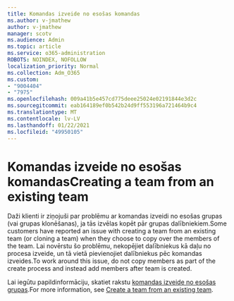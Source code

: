 ```yaml
---
title: Komandas izveide no esošas komandas
ms.author: v-jmathew
author: v-jmathew
manager: scotv
ms.audience: Admin
ms.topic: article
ms.service: o365-administration
ROBOTS: NOINDEX, NOFOLLOW
localization_priority: Normal
ms.collection: Adm_O365
ms.custom:
- "9004404"
- "7975"
ms.openlocfilehash: 009a41b5e457cd775deee25024e02191844e3d2c
ms.sourcegitcommit: eab164189ef0b542b24d9ff553196a721464b9c4
ms.translationtype: MT
ms.contentlocale: lv-LV
ms.lasthandoff: 01/22/2021
ms.locfileid: "49950105"
---
```

# <a name="creating-a-team-from-an-existing-team"></a><span data-ttu-id="1b8bb-102">Komandas izveide no esošas komandas</span><span class="sxs-lookup"><span data-stu-id="1b8bb-102">Creating a team from an existing team</span></span>

<span data-ttu-id="1b8bb-103">Daži klienti ir ziņojuši par problēmu ar komandas izveidi no esošas grupas (vai grupas klonēšanas), ja tās izvēlas kopēt pār grupas dalībniekiem.</span><span class="sxs-lookup"><span data-stu-id="1b8bb-103">Some customers have reported an issue with creating a team from an existing team (or cloning a team) when they choose to copy over the members of the team.</span></span> <span data-ttu-id="1b8bb-104">Lai novērstu šo problēmu, nekopējiet dalībniekus kā daļu no procesa izveide, un tā vietā pievienojiet dalībniekus pēc komandas izveides.</span><span class="sxs-lookup"><span data-stu-id="1b8bb-104">To work around this issue, do not copy members as part of the create process and instead add members after team is created.</span></span>

<span data-ttu-id="1b8bb-105">Lai iegūtu papildinformāciju, skatiet rakstu [komandas izveide no esošas grupas](https://support.microsoft.com/office/create-a-team-from-an-existing-team-f41a759b-3101-4af6-93bd-6aba0e5d7635).</span><span class="sxs-lookup"><span data-stu-id="1b8bb-105">For more information, see [Create a team from an existing team](https://support.microsoft.com/office/create-a-team-from-an-existing-team-f41a759b-3101-4af6-93bd-6aba0e5d7635).</span></span>
